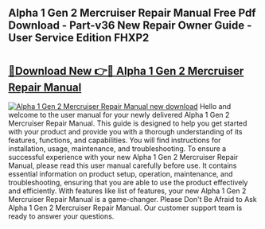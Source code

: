 ## Alpha 1 Gen 2 Mercruiser Repair Manual Free Pdf Download - Part-v36 New Repair Owner Guide - User Service Edition FHXP2

# <h2><a href="http://bc52313.oget.top/?id=Alpha+1+Gen+2+Mercruiser+Repair+Manual">🔗Download New 👉🔴 Alpha 1 Gen 2 Mercruiser Repair Manual</a></h2>

[![Alpha 1 Gen 2 Mercruiser Repair Manual new download](https://i.imgur.com/5g1atiW.png)](http://bc52313.oget.top/?id=Alpha+1+Gen+2+Mercruiser+Repair+Manual)
Hello and welcome to the user manual for your newly delivered Alpha 1 Gen 2 Mercruiser Repair Manual. This guide is designed to help you get started with your product and provide you with a thorough understanding of its features, functions, and capabilities. You will find instructions for installation, usage, maintenance, and troubleshooting. To ensure a successful experience with your new Alpha 1 Gen 2 Mercruiser Repair Manual, please read this user manual carefully before use. It contains essential information on product setup, operation, maintenance, and troubleshooting, ensuring that you are able to use the product effectively and efficiently. With features like list of features, your new Alpha 1 Gen 2 Mercruiser Repair Manual is a game-changer. Please Don't Be Afraid to Ask Alpha 1 Gen 2 Mercruiser Repair Manual. Our customer support team is ready to answer your questions.
